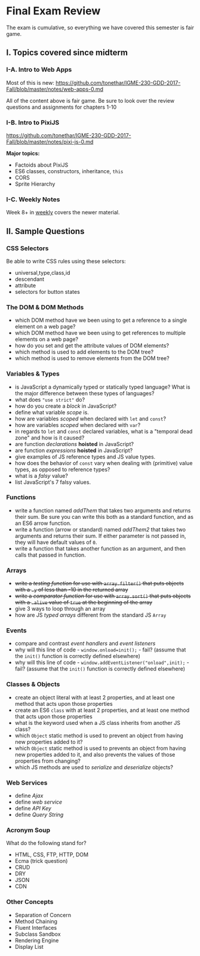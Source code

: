 # Final Exam Review

The exam is cumulative, so everything we have covered this semester is fair game. 

## I. Topics covered since midterm

### I-A. Intro to Web Apps
Most of this is new: https://github.com/tonethar/IGME-230-GDD-2017-Fall/blob/master/notes/web-apps-0.md

All of the content above is fair game. Be sure to look over the review questions and assignments for chapters 1-10


### I-B. Intro to PixiJS
https://github.com/tonethar/IGME-230-GDD-2017-Fall/blob/master/notes/pixi-js-0.md

**Major topics:**
- Factoids about PixiJS
- ES6 classes, constructors, inheritance, `this`
- CORS
- Sprite Hierarchy


### I-C. Weekly Notes
Week 8+ in [weekly](../weekly/) covers the newer material. 



## II. Sample Questions

### CSS Selectors
Be able to write CSS rules using these selectors:
- universal,type,class,id
- descendant
- attribute
- selectors for button states

### The DOM & DOM Methods
- which DOM method have we been using to get a reference to a single element on a web page?
- which DOM method have we been using to get references to multiple elements on a web page?
- how do you set and get the attribute values of DOM elements?
- which method is used to add elements to the DOM tree?
- which method is used to remove elements from the DOM tree?

### Variables & Types
- is JavaScript a dynamically typed or statically typed language? What is the major difference between these types of languages?
- what does `"use strict"` do?
- how do you create a *block* in JavaScript?
- define what variable *scope* is.
- how are variables *scoped* when declared with `let` and `const`?
- how are variables *scoped* when declared with `var`?
- in regards to `let` and `const` declared variables, what is a "temporal dead zone" and how is it caused?
- are function *declarations* **hoisted** in JavaScript?
- are function *expressions* **hoisted** in JavaScript?
- give examples of JS reference types and JS value types.
- how does the behavior of `const` vary when dealing with (primitive) value types, as opposed to reference types?
- what is a *falsy* value?
- list JavaScript's 7 falsy values.

### Functions
- write a function named *addThem* that takes two arguments and returns their sum. Be sure you can write this both as a standard function, and as an ES6 arrow function.
- write a function (arrow or standard) named *addThem2* that takes two arguments and returns their sum. If either parameter is not passed in,  they will have default values of `0`.
- write a function that takes another function as an argument, and then calls that passed in function.

### Arrays
- <s>write a *testing function* for use with `array.filter()` that puts objects with a `.y` of less than -10 in the returned array</s>
- <s>write a *comparator function* for use with `array.sort()` that puts objects with a `.alive` value of `true` at the beginning of the array</s>
- give 3 ways to loop through an array
- how are JS *typed arrays* different from the standard JS `Array`

### Events
- compare and contrast *event handlers* and *event listeners*
- why will this line of code - `window.onload=init();` - fail? (assume that the `init()` function is correctly defined elsewhere)
- why will this line of code - `window.addEventListener("onload",init);` - fail? (assume that the `init()` function is correctly defined elsewhere)

### Classes & Objects
- create an object literal with at least 2 properties, and at least one method that acts upon those properties
- create an ES6 `class` with at least 2 properties, and at least one method that acts upon those properties
- what is the keyword used when a JS class inherits from another JS class?
- which `Object` static method is used to prevent an object from having new properties added to it?
- which `Object` static method is used to prevents an object from having new properties added to it, and also prevents the values of those properties from changing?
- which JS methods are used to *serialize* and *deserialize* objects?

### Web Services
- define *Ajax*
- define *web service*
- define *API Key*
- define *Query String*

### Acronym Soup
What do the following stand for?
- HTML, CSS, FTP, HTTP, DOM
- Ecma (trick question)
- CRUD
- DRY
- JSON
- CDN

### Other Concepts
- Separation of Concern
- Method Chaining
- Fluent Interfaces
- Subclass Sandbox
- Rendering Engine
- Display List
